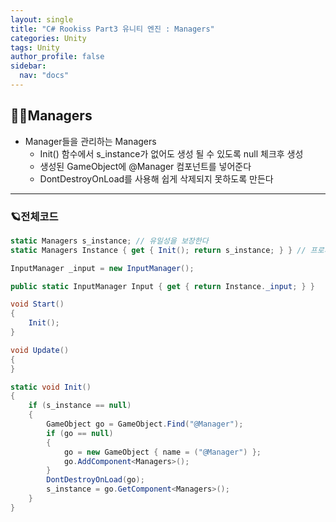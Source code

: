 ```yaml
---
layout: single
title: "C# Rookiss Part3 유니티 엔진 : Managers"
categories: Unity
tags: Unity
author_profile: false
sidebar:
  nav: "docs"
---
```


## 🙇‍♀️Managers

* Manager들을 관리하는 Managers
  * Init() 함수에서 s_instance가 없어도 생성 될 수 있도록 null 체크후 생성
  * 생성된 GameObject에 @Manager 컴포넌트를 넣어준다
  * DontDestroyOnLoad를 사용해 쉽게 삭제되지 못하도록 만든다
---
### 🪐전체코드

```cs
static Managers s_instance; // 유일성을 보장한다
static Managers Instance { get { Init(); return s_instance; } } // 프로퍼티로 Managers를 불러오기 용이함

InputManager _input = new InputManager();

public static InputManager Input { get { return Instance._input; } }

void Start()
{
    Init();
}

void Update()
{
}

static void Init()
{
    if (s_instance == null)
    {
        GameObject go = GameObject.Find("@Manager");
        if (go == null)
        {
            go = new GameObject { name = ("@Manager") };
            go.AddComponent<Managers>();
        }
        DontDestroyOnLoad(go);
        s_instance = go.GetComponent<Managers>();
    }
}
```
